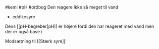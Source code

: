 #kemi #pH #ordbog 
Den reagere ikke så meget til vand

* eddikesyre

Dens [[pH-begreber|pH]] er højere fordi den har reageret med vand men der er også base i


Modsætning til [[Stærk syre]]